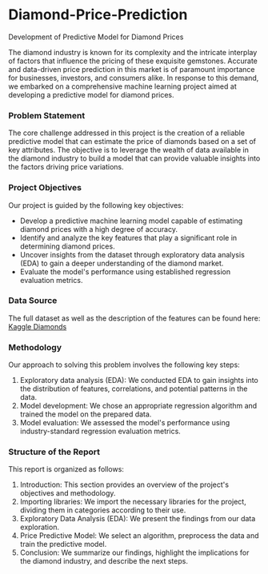 # Diamond-Price-Prediction
Development of Predictive Model for Diamond Prices

The diamond industry is known for its complexity and the intricate interplay of factors that influence the pricing of these exquisite gemstones. Accurate and data-driven price prediction in this market is of paramount importance for businesses, investors, and consumers alike. In response to this demand, we embarked on a comprehensive machine learning project aimed at developing a predictive model for diamond prices.

### Problem Statement
The core challenge addressed in this project is the creation of a reliable predictive model that can estimate the price of diamonds based on a set of key attributes. The objective is to leverage the wealth of data available in the diamond industry to build a model that can provide valuable insights into the factors driving price variations.

### Project Objectives
Our project is guided by the following key objectives:

- Develop a predictive machine learning model capable of estimating diamond prices with a high degree of accuracy.
- Identify and analyze the key features that play a significant role in determining diamond prices.
- Uncover insights from the dataset through exploratory data analysis (EDA) to gain a deeper understanding of the diamond market.
- Evaluate the model's performance using established regression evaluation metrics.

### Data Source
The full dataset as well as the description of the features can be found here: [Kaggle Diamonds](https://www.kaggle.com/datasets/shivam2503/diamonds)

### Methodology
Our approach to solving this problem involves the following key steps:

1. Exploratory data analysis (EDA): We conducted EDA to gain insights into the distribution of features, correlations, and potential patterns in the data.
2. Model development: We chose an appropriate regression algorithm and trained the model on the prepared data.
3. Model evaluation: We assessed the model's performance using industry-standard regression evaluation metrics.

### Structure of the Report
This report is organized as follows:

1. Introduction: This section provides an overview of the project's objectives and methodology.
2. Importing libraries: We import the necessary libraries for the project, dividing them in categories according to their use.
3. Exploratory Data Analysis (EDA): We present the findings from our data exploration.
4. Price Predictive Model: We select an algorithm, preprocess the data and train the predictive model.
5. Conclusion: We summarize our findings, highlight the implications for the diamond industry, and describe the next steps.
